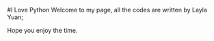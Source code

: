 #I   Love    Python
Welcome to my page, all the codes are written by Layla Yuan; 

Hope you enjoy the time.

